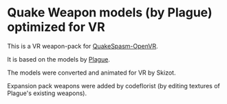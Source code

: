 # Quake Weapon models (by Plague) optimized for VR

This is a VR weapon-pack for [QuakeSpasm-OpenVR](https://github.com/gameflorist/quakespasm-openvr).

It is based on the models by [Plague](https://members.optusnet.com.au/%7eplaguespak/).

The models were converted and animated for VR by Skizot.

Expansion pack weapons were added by codeflorist (by editing textures of Plague's existing weapons).
